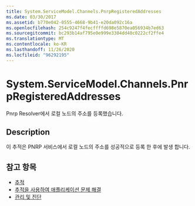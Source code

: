 ```yaml
---
title: System.ServiceModel.Channels.PnrpRegisteredAddresses
ms.date: 03/30/2017
ms.assetid: b770e042-0555-4668-9b41-e20da092c16a
ms.openlocfilehash: 254c9247f4fecffffd698e5870ea056934b7ed63
ms.sourcegitcommit: bc293b14af795e0e999e3304dd40c0222cf2ffe4
ms.translationtype: MT
ms.contentlocale: ko-KR
ms.lasthandoff: 11/26/2020
ms.locfileid: "96292195"
---
```

# <a name="systemservicemodelchannelspnrpregisteredaddresses"></a>System.ServiceModel.Channels.PnrpRegisteredAddresses

Pnrp Resolver에서 로컬 노드의 주소를 등록했습니다.  
  
## <a name="description"></a>Description  

 이 추적은 PNRP 서비스에서 로컬 노드의 주소를 성공적으로 등록 한 후에 발생 합니다.  
  
## <a name="see-also"></a>참고 항목

- [추적](index.md)
- [추적을 사용하여 애플리케이션 문제 해결](using-tracing-to-troubleshoot-your-application.md)
- [관리 및 진단](../index.md)
